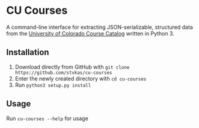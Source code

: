 # CU Courses

A command-line interface for extracting JSON-serializable, structured data from the [University of Colorado Course Catalog](https://catalog.colorado.edu/courses-a-z/) 
written in Python 3.

## Installation

1. Download directly from GitHub with `git clone https://github.com/stvkas/cu-courses`
2. Enter the newly created directory with `cd cu-courses`
3. Run `python3 setup.py install`

## Usage
Run `cu-courses --help` for usage